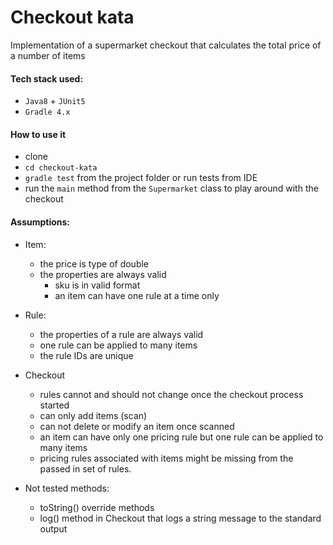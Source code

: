 # Checkout kata

Implementation of a supermarket checkout that calculates the total price of a number of items

#### Tech stack used:

- `Java8` + `JUnit5`
- `Gradle 4.x`

#### How to use it

- clone
- `cd checkout-kata` 
- `gradle test` from the project folder or run tests from IDE
- run the `main` method from the `Supermarket` class to play around with the checkout

#### Assumptions:
- Item:
    - the price is type of double
    - the properties are always valid
        - sku is in valid format
        - an item can have one rule at a time only
        
- Rule:
    - the properties of a rule are always valid
    - one rule can be applied to many items
    - the rule IDs are unique
    
- Checkout
    - rules cannot and should not change once the checkout process started
    - can only add items (scan)
    - can not delete or modify an item once scanned
    - an item can have only one pricing rule but one rule can be applied to many items
    - pricing rules associated with items might be missing from the passed in set of rules.
    
- Not tested methods:

    - toString() override methods
    - log() method in Checkout that logs a string message to the standard output 